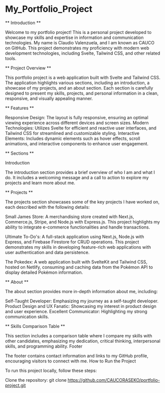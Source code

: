 # My_Portfolio_Project


** Introduction **

Welcome to my portfolio project! This is a personal project developed to showcase my skills and expertise in information and communication technologies. My name is Claudio Valenzuela, and I am known as CAUCO on GitHub. This project demonstrates my proficiency with modern web development technologies, including Svelte, Tailwind CSS, and other related tools.

** Project Overview **

This portfolio project is a web application built with Svelte and Tailwind CSS. The application highlights various sections, including an introduction, a showcase of my projects, and an about section. Each section is carefully designed to present my skills, projects, and personal information in a clean, responsive, and visually appealing manner.

** Features **

Responsive Design: The layout is fully responsive, ensuring an optimal viewing experience across different devices and screen sizes.
                   Modern Technologies: Utilizes Svelte for efficient and reactive user interfaces, and Tailwind CSS for streamlined and customizable styling.
                   Interactive Elements: Includes dynamic elements such as hover effects, scroll animations, and interactive components to enhance user engagement.


    
** Sections **

Introduction

The introduction section provides a brief overview of who I am and what I do. It includes a welcoming message and a call to action to explore my projects and learn more about me.

** Projects **

The projects section showcases some of the key projects I have worked on, each described with the following details:

Small James Store: A merchandising store created with Next.js, Commerce.js, Stripe, and Node.js with Express.js. This project highlights my ability to integrate e-commerce functionalities and handle transactions.

Ultimate To-Do's: A full-stack application using Next.js, Node.js with Express, and Firebase Firestore for CRUD operations. This project demonstrates my skills in developing feature-rich web applications with user authentication and data persistence.

The Pokedex: A web application built with SvelteKit and Tailwind CSS, hosted on Netlify, consuming and caching data from the Pokémon API to display detailed Pokémon information.

  

** About **

The about section provides more in-depth information about me, including:

Self-Taught Developer: Emphasizing my journey as a self-taught developer.
                       Product Design and UX Fanatic: Showcasing my interest in product design and user experience.
                       Excellent Communicator: Highlighting my strong communication skills.

    

** Skills Comparison Table **

This section includes a comparison table where I compare my skills with other candidates, emphasizing my dedication, critical thinking, interpersonal skills, and programming ability.
Footer

The footer contains contact information and links to my GitHub profile, encouraging visitors to connect with me.
How to Run the Project

To run this project locally, follow these steps:

Clone the repository:
git clone https://github.com/CAUCORASEKO/portfolio-project.git

